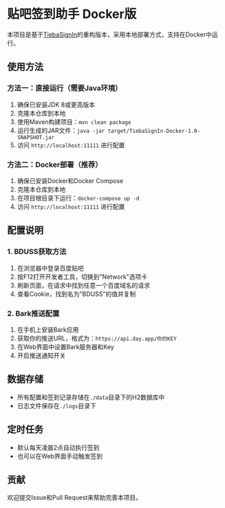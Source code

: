 # 贴吧签到助手 Docker版

本项目是基于[TiebaSignIn](https://github.com/LuoSue/TiebaSignIn-1)的重构版本，采用本地部署方式，支持在Docker中运行。

## 使用方法

### 方法一：直接运行（需要Java环境）

1. 确保已安装JDK 8或更高版本
2. 克隆本仓库到本地
3. 使用Maven构建项目：`mvn clean package`
4. 运行生成的JAR文件：`java -jar target/TiebaSignIn-Docker-1.0-SNAPSHOT.jar`
5. 访问 `http://localhost:11111` 进行配置

### 方法二：Docker部署（推荐）

1. 确保已安装Docker和Docker Compose
2. 克隆本仓库到本地
3. 在项目根目录下运行：`docker-compose up -d`
4. 访问 `http://localhost:11111` 进行配置

## 配置说明

### 1. BDUSS获取方法

1. 在浏览器中登录百度贴吧
2. 按F12打开开发者工具，切换到"Network"选项卡
3. 刷新页面，在请求中找到任意一个百度域名的请求
4. 查看Cookie，找到名为"BDUSS"的值并复制

### 2. Bark推送配置

1. 在手机上安装Bark应用
2. 获取你的推送URL，格式为：`https://api.day.app/你的KEY`
3. 在Web界面中设置Bark服务器和Key
4. 开启推送通知开关

## 数据存储

- 所有配置和签到记录存储在`./data`目录下的H2数据库中
- 日志文件保存在`./logs`目录下

## 定时任务

- 默认每天凌晨2点自动执行签到
- 也可以在Web界面手动触发签到

## 贡献

欢迎提交Issue和Pull Request来帮助完善本项目。 